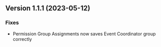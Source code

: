  ## Version 1.1.1 (2023-05-12)
 ### Fixes
 - Permission Group Assignments now saves Event Coordinator group correctly
